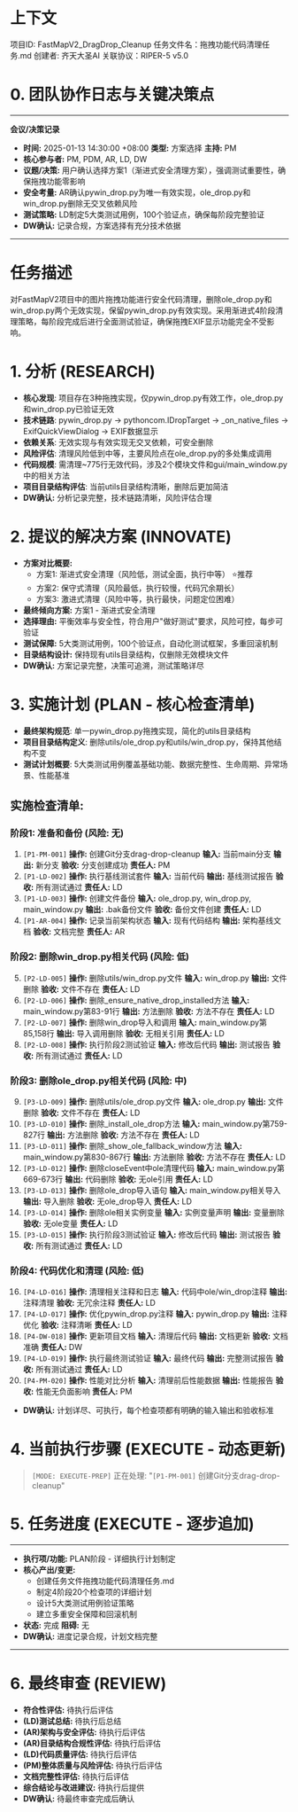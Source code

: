 # 上下文
项目ID: FastMapV2_DragDrop_Cleanup 任务文件名：拖拽功能代码清理任务.md
创建者: 齐天大圣AI 关联协议：RIPER-5 v5.0

# 0. 团队协作日志与关键决策点
---
**会议/决策记录**
* **时间:** 2025-01-13 14:30:00 +08:00 **类型:** 方案选择 **主持:** PM
* **核心参与者:** PM, PDM, AR, LD, DW
* **议题/决策:** 用户确认选择方案1（渐进式安全清理方案），强调测试重要性，确保拖拽功能零影响
* **安全考量:** AR确认pywin_drop.py为唯一有效实现，ole_drop.py和win_drop.py删除无交叉依赖风险
* **测试策略:** LD制定5大类测试用例，100个验证点，确保每阶段完整验证
* **DW确认:** 记录合规，方案选择有充分技术依据
---

# 任务描述
对FastMapV2项目中的图片拖拽功能进行安全代码清理，删除ole_drop.py和win_drop.py两个无效实现，保留pywin_drop.py有效实现。采用渐进式4阶段清理策略，每阶段完成后进行全面测试验证，确保拖拽EXIF显示功能完全不受影响。

# 1. 分析 (RESEARCH)
* **核心发现**: 项目存在3种拖拽实现，仅pywin_drop.py有效工作，ole_drop.py和win_drop.py已验证无效
* **技术链路**: pywin_drop.py → pythoncom.IDropTarget → _on_native_files → ExifQuickViewDialog → EXIF数据显示
* **依赖关系**: 无效实现与有效实现无交叉依赖，可安全删除
* **风险评估**: 清理风险低到中等，主要风险点在ole_drop.py的多处集成调用
* **代码规模**: 需清理~775行无效代码，涉及2个模块文件和gui/main_window.py中的相关方法
* **项目目录结构评估**: 当前utils目录结构清晰，删除后更加简洁
* **DW确认:** 分析记录完整，技术链路清晰，风险评估合理

# 2. 提议的解决方案 (INNOVATE)
* **方案对比概要:**
  - 方案1: 渐进式安全清理（风险低，测试全面，执行中等） ⭐推荐
  - 方案2: 保守式清理（风险最低，执行较慢，代码冗余期长）
  - 方案3: 激进式清理（风险中等，执行最快，问题定位困难）
* **最终倾向方案:** 方案1 - 渐进式安全清理
* **选择理由:** 平衡效率与安全性，符合用户"做好测试"要求，风险可控，每步可验证
* **测试保障:** 5大类测试用例，100个验证点，自动化测试框架，多重回滚机制
* **目录结构设计:** 保持现有utils目录结构，仅删除无效模块文件
* **DW确认:** 方案记录完整，决策可追溯，测试策略详尽

# 3. 实施计划 (PLAN - 核心检查清单)
* **最终架构规范**: 单一pywin_drop.py拖拽实现，简化的utils目录结构
* **项目目录结构定义**: 删除utils/ole_drop.py和utils/win_drop.py，保持其他结构不变
* **测试计划概要**: 5大类测试用例覆盖基础功能、数据完整性、生命周期、异常场景、性能基准

## 实施检查清单:

### 阶段1: 准备和备份 (风险: 无)
1. `[P1-PM-001]` **操作:** 创建Git分支drag-drop-cleanup **输入:** 当前main分支 **输出:** 新分支 **验收:** 分支创建成功 **责任人:** PM
2. `[P1-LD-002]` **操作:** 执行基线测试套件 **输入:** 当前代码 **输出:** 基线测试报告 **验收:** 所有测试通过 **责任人:** LD
3. `[P1-LD-003]` **操作:** 创建文件备份 **输入:** ole_drop.py, win_drop.py, main_window.py **输出:** .bak备份文件 **验收:** 备份文件创建 **责任人:** LD
4. `[P1-AR-004]` **操作:** 记录当前架构状态 **输入:** 现有代码结构 **输出:** 架构基线文档 **验收:** 文档完整 **责任人:** AR

### 阶段2: 删除win_drop.py相关代码 (风险: 低)
5. `[P2-LD-005]` **操作:** 删除utils/win_drop.py文件 **输入:** win_drop.py **输出:** 文件删除 **验收:** 文件不存在 **责任人:** LD
6. `[P2-LD-006]` **操作:** 删除_ensure_native_drop_installed方法 **输入:** main_window.py第83-91行 **输出:** 方法删除 **验收:** 方法不存在 **责任人:** LD
7. `[P2-LD-007]` **操作:** 删除win_drop导入和调用 **输入:** main_window.py第85,158行 **输出:** 导入调用删除 **验收:** 无相关引用 **责任人:** LD
8. `[P2-LD-008]` **操作:** 执行阶段2测试验证 **输入:** 修改后代码 **输出:** 测试报告 **验收:** 所有测试通过 **责任人:** LD

### 阶段3: 删除ole_drop.py相关代码 (风险: 中)
9. `[P3-LD-009]` **操作:** 删除utils/ole_drop.py文件 **输入:** ole_drop.py **输出:** 文件删除 **验收:** 文件不存在 **责任人:** LD
10. `[P3-LD-010]` **操作:** 删除_install_ole_drop方法 **输入:** main_window.py第759-827行 **输出:** 方法删除 **验收:** 方法不存在 **责任人:** LD
11. `[P3-LD-011]` **操作:** 删除_show_ole_fallback_window方法 **输入:** main_window.py第830-867行 **输出:** 方法删除 **验收:** 方法不存在 **责任人:** LD
12. `[P3-LD-012]` **操作:** 删除closeEvent中ole清理代码 **输入:** main_window.py第669-673行 **输出:** 代码删除 **验收:** 无ole引用 **责任人:** LD
13. `[P3-LD-013]` **操作:** 删除ole_drop导入语句 **输入:** main_window.py相关导入 **输出:** 导入删除 **验收:** 无ole_drop导入 **责任人:** LD
14. `[P3-LD-014]` **操作:** 删除ole相关实例变量 **输入:** 实例变量声明 **输出:** 变量删除 **验收:** 无ole变量 **责任人:** LD
15. `[P3-LD-015]` **操作:** 执行阶段3测试验证 **输入:** 修改后代码 **输出:** 测试报告 **验收:** 所有测试通过 **责任人:** LD

### 阶段4: 代码优化和清理 (风险: 低)
16. `[P4-LD-016]` **操作:** 清理相关注释和日志 **输入:** 代码中ole/win_drop注释 **输出:** 注释清理 **验收:** 无冗余注释 **责任人:** LD
17. `[P4-LD-017]` **操作:** 优化pywin_drop.py注释 **输入:** pywin_drop.py **输出:** 注释优化 **验收:** 注释清晰 **责任人:** LD
18. `[P4-DW-018]` **操作:** 更新项目文档 **输入:** 清理后代码 **输出:** 文档更新 **验收:** 文档准确 **责任人:** DW
19. `[P4-LD-019]` **操作:** 执行最终测试验证 **输入:** 最终代码 **输出:** 完整测试报告 **验收:** 所有测试通过 **责任人:** LD
20. `[P4-PM-020]` **操作:** 性能对比分析 **输入:** 清理前后性能数据 **输出:** 性能报告 **验收:** 性能无负面影响 **责任人:** PM

* **DW确认:** 计划详尽、可执行，每个检查项都有明确的输入输出和验收标准

# 4. 当前执行步骤 (EXECUTE - 动态更新)
> `[MODE: EXECUTE-PREP]` 正在处理: "`[P1-PM-001]` 创建Git分支drag-drop-cleanup"

# 5. 任务进度 (EXECUTE - 逐步追加)
---
* **执行项/功能:** PLAN阶段 - 详细执行计划制定
* **核心产出/变更:**
  - 创建任务文件拖拽功能代码清理任务.md
  - 制定4阶段20个检查项的详细计划
  - 设计5大类测试用例验证策略
  - 建立多重安全保障和回滚机制
* **状态:** 完成 **阻碍:** 无
* **DW确认:** 进度记录合规，计划文档完整
---

# 6. 最终审查 (REVIEW)
* **符合性评估:** 待执行后评估
* **(LD)测试总结:** 待执行后总结
* **(AR)架构与安全评估:** 待执行后评估
* **(AR)目录结构合规性评估:** 待执行后评估
* **(LD)代码质量评估:** 待执行后评估
* **(PM)整体质量与风险评估:** 待执行后评估
* **文档完整性评估:** 待执行后评估
* **综合结论与改进建议:** 待执行后提供
* **DW确认:** 待最终审查完成后确认
